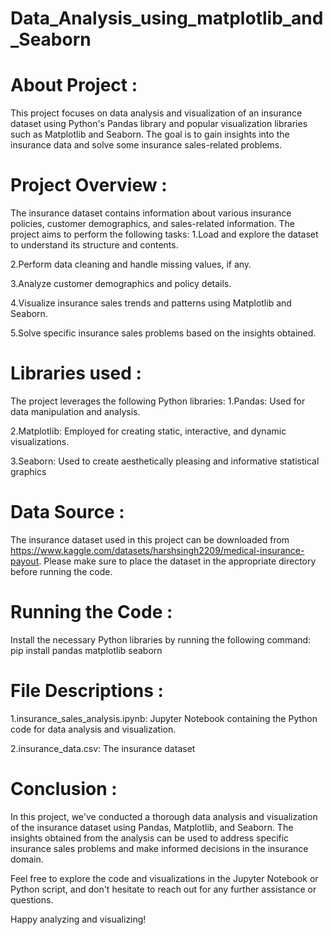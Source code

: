 # Data_Analysis_using_matplotlib_and_Seaborn
# About Project :
This project focuses on data analysis and visualization of an insurance dataset using Python's Pandas library and popular visualization libraries such as Matplotlib and Seaborn. The goal is to gain insights into the insurance data and solve some insurance sales-related problems.

# Project Overview :
The insurance dataset contains information about various insurance policies, customer demographics, and sales-related information. The project aims to perform the following tasks: 1.Load and explore the dataset to understand its structure and contents.

2.Perform data cleaning and handle missing values, if any.

3.Analyze customer demographics and policy details.

4.Visualize insurance sales trends and patterns using Matplotlib and Seaborn.

5.Solve specific insurance sales problems based on the insights obtained.

# Libraries used :
The project leverages the following Python libraries: 1.Pandas: Used for data manipulation and analysis.

2.Matplotlib: Employed for creating static, interactive, and dynamic visualizations.

3.Seaborn: Used to create aesthetically pleasing and informative statistical graphics

# Data Source :
The insurance dataset used in this project can be downloaded from https://www.kaggle.com/datasets/harshsingh2209/medical-insurance-payout. Please make sure to place the dataset in the appropriate directory before running the code.

# Running the Code :
Install the necessary Python libraries by running the following command: pip install pandas matplotlib seaborn

# File Descriptions :
1.insurance_sales_analysis.ipynb: Jupyter Notebook containing the Python code for data analysis and visualization.

2.insurance_data.csv: The insurance dataset

# Conclusion :
In this project, we've conducted a thorough data analysis and visualization of the insurance dataset using Pandas, Matplotlib, and Seaborn. The insights obtained from the analysis can be used to address specific insurance sales problems and make informed decisions in the insurance domain.

Feel free to explore the code and visualizations in the Jupyter Notebook or Python script, and don't hesitate to reach out for any further assistance or questions.

Happy analyzing and visualizing!
